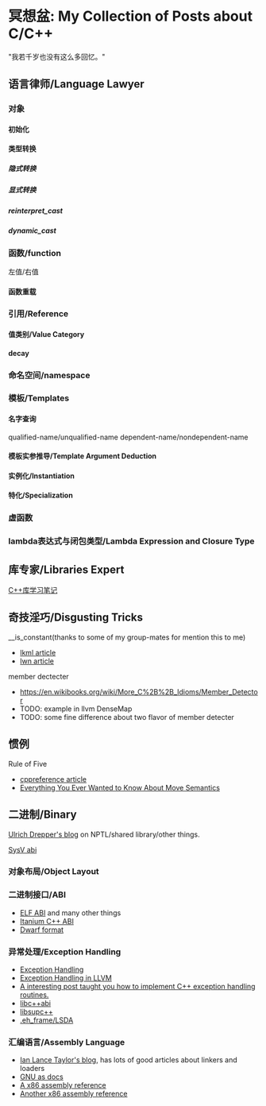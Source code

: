 # 冥想盆: My Collection of Posts about C/C++

"我若千岁也没有这么多回忆。"

## 语言律师/Language Lawyer

### 对象

#### 初始化

#### 类型转换
##### 隐式转换
##### 显式转换
##### reinterpret_cast
##### dynamic_cast

### 函数/function
左值/右值
#### 函数重载

### 引用/Reference

#### 值类别/Value Category
#### decay

### 命名空间/namespace

### 模板/Templates

#### 名字查询
qualified-name/unqualified-name
dependent-name/nondependent-name

#### 模板实参推导/Template Argument Deduction

#### 实例化/Instantiation

#### 特化/Specialization

### 虚函数

### lambda表达式与闭包类型/Lambda Expression and Closure Type

## 库专家/Libraries Expert
[C++库学习笔记](libraries.html)
## 奇技淫巧/Disgusting Tricks

__is_constant(thanks to some of my group-mates for mention this to me)

* [lkml article](https://lkml.org/lkml/2018/3/20/845)
* [lwn article](https://lwn.net/Articles/750306/)

member dectecter

* https://en.wikibooks.org/wiki/More_C%2B%2B_Idioms/Member_Detector
* TODO: example in llvm DenseMap
* TODO: some fine difference about two flavor of member detecter

## 惯例

Rule of Five

* [cppreference article](https://en.cppreference.com/w/cpp/language/rule_of_three)
* [Everything You Ever Wanted to Know About Move Semantics](https://www.slideshare.net/ripplelabs/howard-hinnant-accu2014)

## 二进制/Binary
[Ulrich Drepper's blog](https://www.akkadia.org/drepper/) on NPTL/shared library/other things.

[SysV abi](sysv_abi.html)

### 对象布局/Object Layout

### 二进制接口/ABI
* [ELF ABI](https://refspecs.linuxfoundation.org/) and many other things
* [Itanium C++ ABI](http://refspecs.linuxbase.org/cxxabi-1.83.html)
* [Dwarf format](http://dwarfstd.org/)

### 异常处理/Exception Handling
* [Exception Handling](http://refspecs.linuxbase.org/abi-eh-1.21.html)
* [Exception Handling in LLVM](https://llvm.org/docs/ExceptionHandling.html)
* [A interesting post taught you how to implement C++ exception handling routines.](https://monoinfinito.wordpress.com/series/exception-handling-in-c/)
* [libc++abi](https://libcxxabi.llvm.org/)
* [libsupc++](https://gcc.gnu.org/onlinedocs/libstdc++/faq.html#faq.what_is_libsupcxx)
* [.eh_frame/LSDA](https://refspecs.linuxfoundation.org/LSB_3.0.0/LSB-PDA/LSB-PDA/ehframechpt.html)

### 汇编语言/Assembly Language
* [Ian Lance Taylor's blog](https://www.airs.com/blog/), has lots of good articles about linkers and loaders
* [GNU as docs](https://sourceware.org/binutils/docs/as/)
* [A x86 assembly reference](https://www.felixcloutier.com/x86/)
* [Another x86 assembly reference](http://ref.x86asm.net/)

